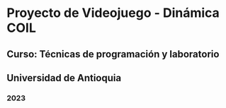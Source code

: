 # Proyecto de Videojuego - Dinámica COIL
## Curso: Técnicas de programación y laboratorio
## Universidad de Antioquia
### 2023
